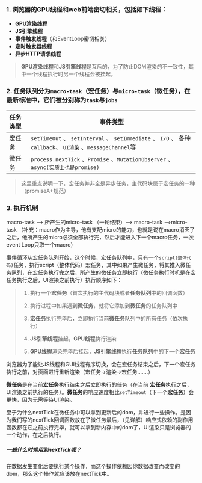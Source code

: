 ### 1. 浏览器的GPU线程和web前端密切相关，包括如下线程：

- **GPU渲染线程**
- **JS引擎线程**
- **事件触发线程**（和EventLoop密切相关）
- **定时触发器线程**
- **异步HTTP请求线程**

> **GPU渲染线程**和**JS引擎线程**是互斥的，为了防止DOM渲染的不一致性，其中一个线程执行时另一个线程会被挂起。

### 2. 任务队列分为`macro-task`（宏任务）与`micro-task`（微任务），在最新标准中，它们被分别称为`task`与`jobs`

| 任务类型 | 事件类型                                                     |
| :------- | ------------------------------------------------------------ |
| 宏任务   | `setTimeOut` 、 `setInterval` 、 `setImmediate` 、 `I/O` 、 各种`callback`、 `UI渲染` 、`messageChannel`等 |
| 微任务   | `process.nextTick` 、`Promise` 、`MutationObserver` 、`async(实质上也是promise)` |

> 这里重点说明一下，宏任务并非全是异步任务，主代码块属于宏任务的一种（promiseA+规范）

### 3. 执行机制

macro-task -->  所产生的micro-task （一轮结束）--> macro-task -->micro-task （补充：macro作为主导，他有支配micro的能力，也就是说在macro消灭了之后，他所产生的micro必须全部执行完，然后才能进入下一个macro任务，一次event Loop只取一个macro）

事件循环从宏任务队列开始，这个时候，宏任务队列中，只有一个`script(整体代码)`任务，执行script（整体代码）宏任务，其中如果产生微任务，将其推入微任务队列，在宏任务执行完之后，所产生的微任务立即执行（微任务执行时机是在宏任务执行之后，UI渲染之前执行）执行顺序如下：

> 1. 执行一个**宏任务**（首次执行的主代码块或者**任务队列**中的回调函数）
>
> 2. 执行过程中如果遇到**微任务**，就将它添加到**微任务**的任务队列中
>
> 3. **宏任务**执行完毕后，立即执行当前**微任务**队列中的所有任务（依次执行）
>
> 4. **JS引擎线程**挂起，**GPU线程**执行渲染
>
> 5. **GPU线程**渲染完毕后挂起，**JS引擎线程**执行**任务队列**中的下一个**宏任务**

浏览器为了能让JS线程和GUI线程有序切换，会在宏任务结束之后，下一个宏任务执行之前，对页面进行重新渲染（宏任务->渲染->宏任务.......）

**微任务**是在当前**宏任务**执行结束之后立即执行的任务（在当前 **宏任务**执行之后，UI渲染之前执行的任务）。**微任务**的响应速度相比`setTimeout`（下一个**宏任务**）会更快，因为无需等待UI渲染。

至于为什么nextTick在微任务中可以拿到更新后的dom，并进行一些操作。是因为我们写的nextTick回调函数放在了微任务最后，（见详解）响应式依赖的副作用函数都在它之前执行完毕，就可以拿到新内存中的dom了，UI渲染只是浏览器的一个动作，在之后执行。

##### 一般什么时候用到nextTick呢？

在数据发生变化后要执行某个操作，而这个操作依赖因你数据改变而改变的dom，那么这个操作就应该放在nextTick中。

